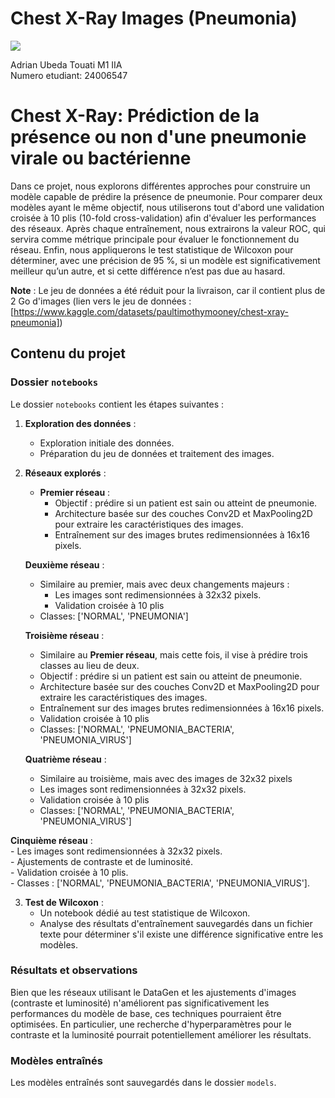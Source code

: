 # Chest X-Ray Images (Pneumonia)

<a target="_blank" href="https://cookiecutter-data-science.drivendata.org/">
    <img src="https://img.shields.io/badge/CCDS-Project%20template-328F97?logo=cookiecutter" />
</a>

Adrian Ubeda Touati M1 IIA  
Numero etudiant: 24006547


# Chest X-Ray: Prédiction de la présence ou non d'une pneumonie virale ou bactérienne

Dans ce projet, nous explorons différentes approches pour construire un modèle capable de prédire la présence de pneumonie. Pour comparer deux modèles ayant le même objectif, nous utiliserons tout d'abord une validation croisée à 10 plis (10-fold cross-validation) afin d'évaluer les performances des réseaux. Après chaque entraînement, nous extrairons la valeur ROC, qui servira comme métrique principale pour évaluer le fonctionnement du réseau. Enfin, nous appliquerons le test statistique de Wilcoxon pour déterminer, avec une précision de 95 %, si un modèle est significativement meilleur qu’un autre, et si cette différence n’est pas due au hasard.

**Note** : Le jeu de données a été réduit pour la livraison, car il contient plus de 2 Go d'images (lien vers le jeu de données : [https://www.kaggle.com/datasets/paultimothymooney/chest-xray-pneumonia])

## Contenu du projet

### Dossier `notebooks`

Le dossier `notebooks` contient les étapes suivantes :

1. **Exploration des données** :
   - Exploration initiale des données.
   - Préparation du jeu de données et traitement des images.

2. **Réseaux explorés** :
   - **Premier réseau** : 
     - Objectif : prédire si un patient est sain ou atteint de pneumonie.
     - Architecture basée sur des couches Conv2D et MaxPooling2D pour extraire les caractéristiques des images.
     - Entraînement sur des images brutes redimensionnées à 16x16 pixels.

   **Deuxième réseau** :  
     - Similaire au premier, mais avec deux changements majeurs :  
       - Les images sont redimensionnées à 32x32 pixels.   
       - Validation croisée à 10 plis  
     - Classes: ['NORMAL', 'PNEUMONIA']

   **Troisième réseau** :  
     - Similaire au **Premier réseau**, mais cette fois, il vise à prédire trois classes au lieu de deux.
     - Objectif : prédire si un patient est sain ou atteint de pneumonie.  
     - Architecture basée sur des couches Conv2D et MaxPooling2D pour extraire les caractéristiques des images.  
     - Entraînement sur des images brutes redimensionnées à 16x16 pixels.  
     - Validation croisée à 10 plis  
     - Classes: ['NORMAL', 'PNEUMONIA_BACTERIA', 'PNEUMONIA_VIRUS']

   **Quatrième réseau** :  
     - Similaire au troisième, mais avec des images de 32x32 pixels  
    - Les images sont redimensionnées à 32x32 pixels.  
    - Validation croisée à 10 plis  
     - Classes: ['NORMAL', 'PNEUMONIA_BACTERIA', 'PNEUMONIA_VIRUS']

  **Cinquième réseau** :  
    - Les images sont redimensionnées à 32x32 pixels.  
    - Ajustements de contraste et de luminosité.  
    - Validation croisée à 10 plis.  
    - Classes : ['NORMAL', 'PNEUMONIA_BACTERIA', 'PNEUMONIA_VIRUS'].

3. **Test de Wilcoxon** :
   - Un notebook dédié au test statistique de Wilcoxon.
   - Analyse des résultats d'entraînement sauvegardés dans un fichier texte pour déterminer s'il existe une différence significative entre les modèles.

### Résultats et observations

Bien que les réseaux utilisant le DataGen et les ajustements d'images (contraste et luminosité) n'améliorent pas significativement les performances du modèle de base, ces techniques pourraient être optimisées. En particulier, une recherche d'hyperparamètres pour le contraste et la luminosité pourrait potentiellement améliorer les résultats.

### Modèles entraînés

Les modèles entraînés sont sauvegardés dans le dossier `models`.

